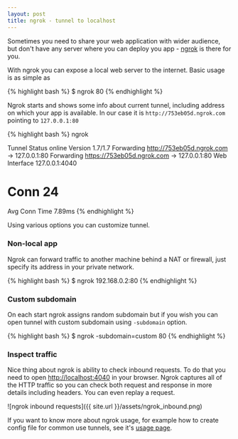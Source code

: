 ```yaml
---
layout: post
title: ngrok - tunnel to localhost
---
```


Sometimes you need to share your web application with wider audience, but don't have any server where you can deploy you app - [ngrok] is there for you.

With ngrok you can expose a local web server to the internet. Basic usage is as simple as

{% highlight bash %}
$ ngrok 80
{% endhighlight %}

Ngrok starts and shows some info about current tunnel, including address on which your app is available. In our case it is `http://753eb05d.ngrok.com` pointing to `127.0.0.1:80`

{% highlight bash %}
ngrok

Tunnel Status                 online
Version                       1.7/1.7
Forwarding                    http://753eb05d.ngrok.com -> 127.0.0.1:80
Forwarding                    https://753eb05d.ngrok.com -> 127.0.0.1:80
Web Interface                 127.0.0.1:4040
# Conn                        24
Avg Conn Time                 7.89ms
{% endhighlight %}

Using various options you can customize tunnel.

### <a name="non_local"></a>Non-local app

Ngrok can forward traffic to another machine behind a NAT or firewall, just specify its address in your private network.

{% highlight bash %}
$ ngrok 192.168.0.2:80
{% endhighlight %}

### <a name="custom_subdomain"></a>Custom subdomain

On each start ngrok assigns random subdomain but if you wish you can open tunnel with custom subdomain using `-subdomain` option.

{% highlight bash %}
$ ngrok -subdomain=custom 80
{% endhighlight %}

### <a name="inspect_traffic"></a>Inspect traffic

Nice thing about ngrok is ability to check inbound requests. To do that you need to open [http://localhost:4040] in your browser. Ngrok captures all of the HTTP traffic so you can check both request and response in more details including headers. You can even replay a request.

![ngrok inbound requests]({{ site.url }}/assets/ngrok_inbound.png)

If you want to know more about ngrok usage, for example how to create config file for common use tunnels, see it's [usage page].


[ngrok]: https://ngrok.com/
[usage page]: https://ngrok.com/usage
[http://localhost:4040]: http://localhost:4040
